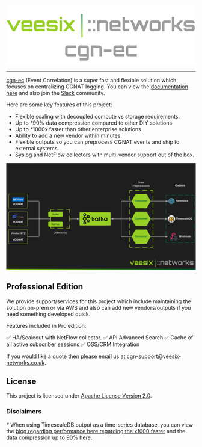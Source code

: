 <p align="center">
  <img src="docs/img/logo.png" alt="Logo" style="max-width: 100%; height: auto;">
</p>

---

<a href="https://github.com/veesix-networks/cgn-ec" target="_blank">cgn-ec</a> (Event Correlation) is a super fast and flexible solution which focuses on centralizing CGNAT logging. You can view the [documentation here](https://docs.cgn-ec.veesix-networks.co.uk) and also join the [Slack](https://join.slack.com/t/cgn-ec/shared_invite/zt-2wvt40sc7-h5l3VWjYkAiZsm3uoicXww) community.

Here are some key features of this project:

- Flexible scaling with decoupled compute vs storage requirements.
- Up to <em>*</em>90% data compression compared to other DIY solutions.
- Up to <em>*</em>1000x faster than other enterprise solutions.
- Ability to add a new vendor within minutes.
- Flexible outputs so you can preprocess CGNAT events and ship to external systems.
- Syslog and NetFlow collectors with multi-vendor support out of the box.

![Architecture Overview](docs/img/veesix_networks_cgn_logging.png)

## Professional Edition

We provide support/services for this project which include maintaining the solution on-prem or via AWS and also can add new vendors/outputs if you need something developed quick.

Features included in Pro edition:

:white_check_mark: HA/Scaleout with NetFlow collector.
:white_check_mark: API Advanced Search
:white_check_mark: Cache of all active subscriber sessions
:white_check_mark: OSS/CRM Integration

If you would like a quote then please email us at [cgn-support@veesix-networks.co.uk](mailto:cgn-support@veesix-networks.co.uk).

## License

This project is licensed under <a href="https://github.com/veesix-networks/cgn-ec/blob/main/LICENSE" target="_blank">Apache License Version 2.0</a>.

### Disclaimers

<em>*</em> When using TimescaleDB output as a time-series database, you can view the [blog regarding performance here regarding the x1000 faster](https://www.timescale.com/blog/timescaledb-vs-amazon-timestream-6000x-higher-inserts-175x-faster-queries-220x-cheaper) and the data compression up [to 90% here](https://docs.timescale.com/use-timescale/latest/compression/about-compression/).